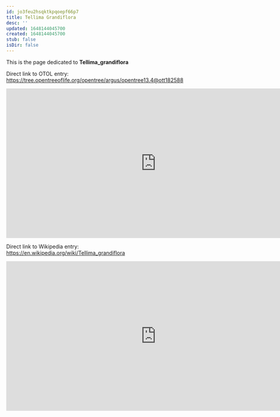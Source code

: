 ```yaml
---
id: jo3feu2hsqktkpqoepf66p7
title: Tellima Grandiflora
desc: ''
updated: 1648144045700
created: 1648144045700
stub: false
isDir: false
---
```

This is the page dedicated to **Tellima_grandiflora**


Direct link to OTOL entry: https://tree.opentreeoflife.org/opentree/argus/opentree13.4@ott182588



<html>
    <body>
    <iframe src="https://tree.opentreeoflife.org/opentree/argus/opentree13.4@ott182588"
    width="800" height="400" frameborder="0" allowfullscreen> </iframe>
    </body>
</html>
    


Direct link to Wikipedia entry: https://en.wikipedia.org/wiki/Tellima_grandiflora



<html>
    <body>
    <iframe src="https://en.wikipedia.org/wiki/Tellima_grandiflora"
    width="800" height="400" frameborder="0" allowfullscreen> </iframe>
    </body>
</html>
    
